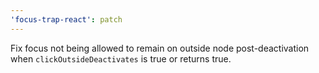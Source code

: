```yaml
---
'focus-trap-react': patch
---
```


Fix focus not being allowed to remain on outside node post-deactivation when `clickOutsideDeactivates` is true or returns true.
